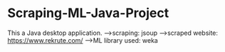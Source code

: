 # Scraping-ML-Java-Project
This a Java desktop application.
-->scraping: jsoup
-->scraped website: https://www.rekrute.com/
-->ML library used: weka
